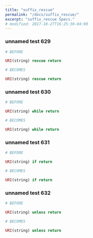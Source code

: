 ```yaml
---
title: "suffix_rescue"
permalink: "/docs/suffix_rescue/"
excerpt: "suffix_rescue Specs."
# modified: 2017-10-27T16:25:30-04:00
---
```

### unnamed test 629
```ruby
# BEFORE

URI(string) rescue return

```
```ruby
# BECOMES

URI(string) rescue return

```
### unnamed test 630
```ruby
# BEFORE

URI(string) while return

```
```ruby
# BECOMES

URI(string) while return

```
### unnamed test 631
```ruby
# BEFORE

URI(string) if return

```
```ruby
# BECOMES

URI(string) if return

```
### unnamed test 632
```ruby
# BEFORE

URI(string) unless return

```
```ruby
# BECOMES

URI(string) unless return
```
